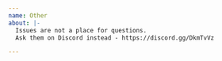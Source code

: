 ```yaml
---
name: Other
about: |-
  Issues are not a place for questions.
  Ask them on Discord instead - https://discord.gg/DkmTvVz

---
```

